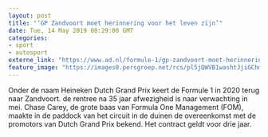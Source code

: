 ```yaml
---
layout: post
title: "‘GP Zandvoort moet herinnering voor het leven zijn’"
date: Tue, 14 May 2019 08:29:00 GMT
categories: 
- sport 
- autosport 
externe_link: "https://www.ad.nl/formule-1/gp-zandvoort-moet-herinnering-voor-het-leven-zijn~a4917de7/"
feature_image: "https://images0.persgroep.net/rcs/pl5jQWVB1washtJjiGChmlmHBkU/diocontent/148333400/_fitwidth/400/?appId=21791a8992982cd8da851550a453bd7f&quality=0.7"
---
```


Onder de naam Heineken Dutch Grand Prix keert de Formule 1 in 2020 terug naar Zandvoort. de rentree na 35 jaar afwezigheid is naar verwachting in mei. Chase Carey, de grote baas van Formula One Management (FOM), maakte in de paddock van het circuit in de duinen de overeenkomst met de promotors van Dutch Grand Prix bekend. Het contract geldt voor drie jaar.
